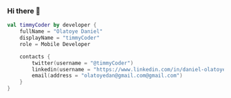 ### Hi there 👋

```kotlin
val timmyCoder by developer {
    fullName = "Olatoye Daniel"
    displayName = "timmyCoder"
    role = Mobile Developer

    contacts {
        twitter(username = "@timmyCoder")
        linkedin(username = "https://www.linkedin.com/in/daniel-olatoye/")
        email(address = "olatoyedan@gmail.com@gmail.com")
    }
}
```

<!--
**timmyCoder/timmyCoder** is a ✨ _special_ ✨ repository because its `README.md` (this file) appears on your GitHub profile.

Here are some ideas to get you started:

- 🔭 I’m currently working on ...
- 🌱 I’m currently learning ...
- 👯 I’m looking to collaborate on ...
- 🤔 I’m looking for help with ...
- 💬 Ask me about ...
- 📫 How to reach me: ...
- 😄 Pronouns: ...
- ⚡ Fun fact: ...
-->
